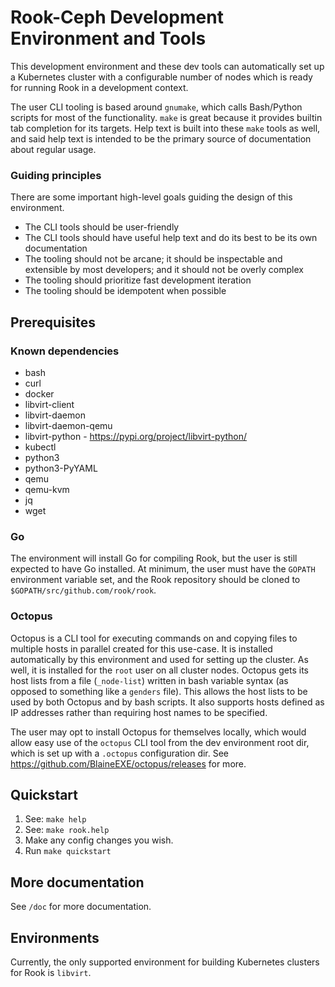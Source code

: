 
Rook-Ceph Development Environment and Tools
============================================

This development environment and these dev tools can automatically set up a Kubernetes cluster with
a configurable number of nodes which is ready for running Rook in a development context.

The user CLI tooling is based around `gnumake`, which calls Bash/Python scripts for most of the
functionality. `make` is great because it provides builtin tab completion for its targets. Help text
is built into these `make` tools as well, and said help text is intended to be the primary source of
documentation about regular usage.

### Guiding principles
There are some important high-level goals guiding the design of this environment.
 - The CLI tools should be user-friendly
 - The CLI tools should have useful help text and do its best to be its own documentation
 - The tooling should not be arcane; it should be inspectable and extensible by most developers; and
   it should not be overly complex
 - The tooling should prioritize fast development iteration
 - The tooling should be idempotent when possible


Prerequisites
--------------

### Known dependencies
 - bash
 - curl
 - docker
 - libvirt-client
 - libvirt-daemon
 - libvirt-daemon-qemu
 - libvirt-python - https://pypi.org/project/libvirt-python/
 - kubectl
 - python3
 - python3-PyYAML
 - qemu
 - qemu-kvm
 - jq
 - wget

### Go
The environment will install Go for compiling Rook, but the user is still expected to have Go
installed. At minimum, the user must have the `GOPATH` environment variable set, and the Rook
repository should be cloned to `$GOPATH/src/github.com/rook/rook`.

### Octopus
Octopus is a CLI tool for executing commands on and copying files to multiple hosts in parallel
created for this use-case. It is installed automatically by this environment and used for setting up
the cluster. As well, it is installed for the `root` user on all cluster nodes. Octopus gets its
host lists from a file (`_node-list`) written in bash variable syntax (as opposed to something like
a `genders` file). This allows the host lists to be used by both Octopus and by bash scripts. It
also supports hosts defined as IP addresses rather than requiring host names to be specified.

The user may opt to install Octopus for themselves locally, which would allow easy use of the
`octopus` CLI tool from the dev environment root dir, which is set up with a `.octopus`
configuration dir. See https://github.com/BlaineEXE/octopus/releases for more.


Quickstart
-----------
1. See: `make help`
1. See: `make rook.help`
1. Make any config changes you wish.
1. Run `make quickstart`


More documentation
-------------------
See `/doc` for more documentation.

Environments
-------------
Currently, the only supported environment for building Kubernetes clusters for Rook is `libvirt`.
